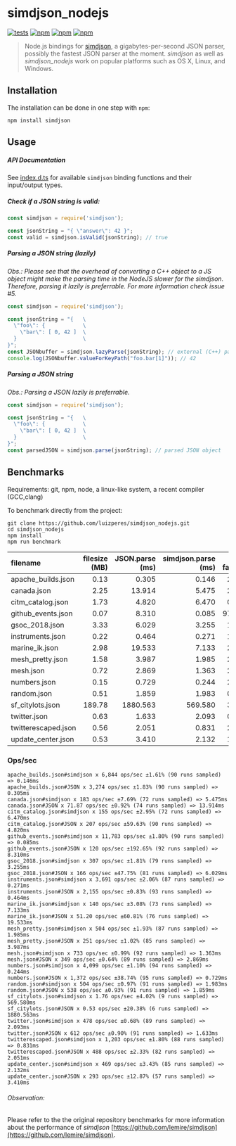 # simdjson_nodejs
[![tests](https://github.com/luizperes/simdjson_nodejs/workflows/tests/badge.svg?branch=master)](https://github.com/luizperes/simdjson_nodejs/actions)
[![npm](https://img.shields.io/npm/v/simdjson.svg)](https://www.npmjs.com/package/simdjson)
[![npm](https://img.shields.io/npm/dm/simdjson.svg)](https://www.npmjs.com/package/simdjson)
[![npm](https://img.shields.io/npm/l/simdjson.svg)](https://github.com/luizperes/simdjson_nodejs/blob/master/LICENCE)

> Node.js bindings for [simdjson](https://github.com/lemire/simdjson), a gigabytes-per-second JSON parser, possibly the fastest JSON parser at the moment. *simdjson* as well as *simdjson_nodejs* work on popular platforms such as OS X, Linux, and Windows.

## Installation
The installation can be done in one step with `npm`:

`npm install simdjson`

## Usage

##### API Documentation
See [index.d.ts](index.d.ts) for available `simdjson` binding functions and their input/output types.

##### Check if a JSON string is valid:
```Javascript
const simdjson = require('simdjson');

const jsonString = "{ \"answer\": 42 }";
const valid = simdjson.isValid(jsonString); // true
```

##### Parsing a JSON string (lazily)
_Obs.: Please see that the overhead of converting a C++ object to a JS object might make the parsing time in the NodeJS slower for the simdjson. Therefore, parsing it lazily is preferrable. For more information check issue #5._
```Javascript
const simdjson = require('simdjson');

const jsonString = "{   \
  \"foo\": {            \
    \"bar\": [ 0, 42 ]  \
  }                     \
}";
const JSONbuffer = simdjson.lazyParse(jsonString); // external (C++) parsed JSON object
console.log(JSONbuffer.valueForKeyPath("foo.bar[1]")); // 42
```

##### Parsing a JSON string
_Obs.: Parsing a JSON lazily is preferrable._
```Javascript
const simdjson = require('simdjson');

const jsonString = "{   \
  \"foo\": {            \
    \"bar\": [ 0, 42 ]  \
  }                     \
}";
const parsedJSON = simdjson.parse(jsonString); // parsed JSON object
```

## Benchmarks

Requirements: git, npm, node, a linux-like system, a recent compiler (GCC,clang)

To benchmark directly from the project:

```
git clone https://github.com/luizperes/simdjson_nodejs.git
cd simdjson_nodejs
npm install
npm run benchmark
```

| filename | filesize (MB) | JSON.parse (ms) | simdjson.parse (ms) | X faster |
| :------- | ------------: | --------------: | ------------------: | -------: |
| apache_builds.json | 0.13 | 0.305 | 0.146 | 2.09 |
| canada.json | 2.25 | 13.914 | 5.475 | 2.54 |
| citm_catalog.json | 1.73 | 4.820 | 6.470 | 0.74 |
| github_events.json | 0.07 | 8.310 | 0.085 | 97.91 |
| gsoc_2018.json | 3.33 | 6.029 | 3.255 | 1.85 |
| instruments.json | 0.22 | 0.464 | 0.271 | 1.71 |
| marine_ik.json | 2.98 | 19.533 | 7.133 | 2.74 |
| mesh_pretty.json | 1.58 | 3.987 | 1.985 | 2.01 |
| mesh.json | 0.72 | 2.869 | 1.363 | 2.10 |
| numbers.json | 0.15 | 0.729 | 0.244 | 2.99 |
| random.json | 0.51 | 1.859 | 1.983 | 0.94 |
| sf_citylots.json | 189.78 | 1880.563 | 569.580 | 3.30 |
| twitter.json | 0.63 | 1.633 | 2.093 | 0.78 |
| twitterescaped.json | 0.56 | 2.051 | 0.831 | 2.47 |
| update_center.json | 0.53 | 3.410 | 2.132 | 1.60 |

### Ops/sec

```text
apache_builds.json#simdjson x 6,844 ops/sec ±1.61% (90 runs sampled) => 0.146ms
apache_builds.json#JSON x 3,274 ops/sec ±1.83% (90 runs sampled) => 0.305ms
canada.json#simdjson x 183 ops/sec ±7.69% (72 runs sampled) => 5.475ms
canada.json#JSON x 71.87 ops/sec ±0.92% (74 runs sampled) => 13.914ms
citm_catalog.json#simdjson x 155 ops/sec ±2.95% (72 runs sampled) => 6.470ms
citm_catalog.json#JSON x 207 ops/sec ±59.63% (90 runs sampled) => 4.820ms
github_events.json#simdjson x 11,783 ops/sec ±1.80% (90 runs sampled) => 0.085ms
github_events.json#JSON x 120 ops/sec ±192.65% (92 runs sampled) => 8.310ms
gsoc_2018.json#simdjson x 307 ops/sec ±1.81% (79 runs sampled) => 3.255ms
gsoc_2018.json#JSON x 166 ops/sec ±47.75% (81 runs sampled) => 6.029ms
instruments.json#simdjson x 3,691 ops/sec ±2.06% (87 runs sampled) => 0.271ms
instruments.json#JSON x 2,155 ops/sec ±0.83% (93 runs sampled) => 0.464ms
marine_ik.json#simdjson x 140 ops/sec ±3.08% (73 runs sampled) => 7.133ms
marine_ik.json#JSON x 51.20 ops/sec ±60.81% (76 runs sampled) => 19.533ms
mesh_pretty.json#simdjson x 504 ops/sec ±1.93% (87 runs sampled) => 1.985ms
mesh_pretty.json#JSON x 251 ops/sec ±1.02% (85 runs sampled) => 3.987ms
mesh.json#simdjson x 733 ops/sec ±0.99% (92 runs sampled) => 1.363ms
mesh.json#JSON x 349 ops/sec ±0.64% (89 runs sampled) => 2.869ms
numbers.json#simdjson x 4,099 ops/sec ±1.10% (94 runs sampled) => 0.244ms
numbers.json#JSON x 1,372 ops/sec ±38.74% (95 runs sampled) => 0.729ms
random.json#simdjson x 504 ops/sec ±0.97% (91 runs sampled) => 1.983ms
random.json#JSON x 538 ops/sec ±0.93% (91 runs sampled) => 1.859ms
sf_citylots.json#simdjson x 1.76 ops/sec ±4.02% (9 runs sampled) => 569.580ms
sf_citylots.json#JSON x 0.53 ops/sec ±20.38% (6 runs sampled) => 1880.563ms
twitter.json#simdjson x 478 ops/sec ±0.68% (89 runs sampled) => 2.093ms
twitter.json#JSON x 612 ops/sec ±0.90% (91 runs sampled) => 1.633ms
twitterescaped.json#simdjson x 1,203 ops/sec ±1.80% (88 runs sampled) => 0.831ms
twitterescaped.json#JSON x 488 ops/sec ±2.33% (82 runs sampled) => 2.051ms
update_center.json#simdjson x 469 ops/sec ±3.43% (85 runs sampled) => 2.132ms
update_center.json#JSON x 293 ops/sec ±12.87% (57 runs sampled) => 3.410ms
```

###### Observation:
Please refer to the the original repository benchmarks for more information about the performance of *simdjson* [https://github.com/lemire/simdjson](https://github.com/lemire/simdjson).


